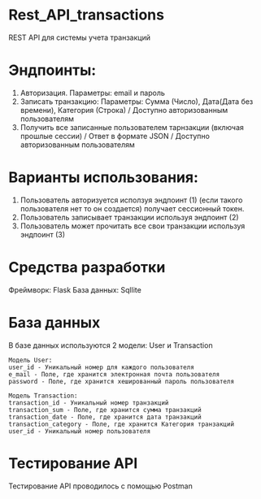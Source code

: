 # Rest_API_transactions

REST API для системы учета транзакций

# Эндпоинты:
1) Авторизация. Параметры: email и пароль
2) Записать транзакцию: Параметры: Сумма (Число), Дата(Дата без времени), Категория (Строка) /  Доступно авторизованным пользователям
3) Получить все записанные пользователем тарнзакции (включая прошлые сессии) / Ответ в формате JSON / Доступно авторизованным пользователям

# Варианты использования:
1) Пользователь авторизуется исползуя эндпоинт (1) (если такого пользователя нет то он создается) получает сессионный токен.
2) Пользователь записывает транзакции используя эндпоинт (2)
3) Пользователь может прочитать все свои транзакции используя эндпоинт (3)

# Средства разработки
Фреймворк: Flask
База данных: Sqllite

# База данных
В базе данных используются 2 модели: User и Transaction
```
Модель User:
user_id - Уникальный номер для каждого пользователя
e_mail - Поле, где хранится электронная почта пользователя
password - Поле, где хранится хешированный пароль пользователя
```

```
Модель Transaction:
transaction_id - Уникальный номер транзакций 
transaction_sum - Поле, где хранится сумма транзакций
transaction_date - Поле, где хранится дата транзакций
transaction_category - Поле, где хранится Категория транзакций
user_id - Уникальный номер пользователя
```

# Тестирование API
Тестирование API проводилось с помощью Postman
